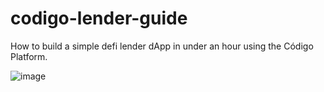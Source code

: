 # codigo-lender-guide
How to build a simple defi lender dApp in under an hour using the Código Platform.

![image](https://github.com/darkvallen/codigo-lender-guide/assets/117942738/b13638c1-8610-4c73-be50-e37430143a94)
